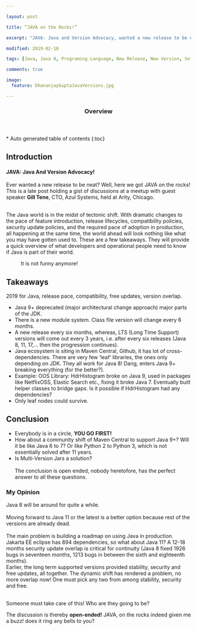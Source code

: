 ```yaml
---

layout: post

title: “JAVA on the Rocks!”

excerpt: "JAVA: Java and Version Advocacy, wanted a new release to be neat? Well, here we got JAVA, on the rocks! "

modified: 2019-02-10

tags: [Java, Java 8, Programing Language, New Release, New Version, Software Engineering , Analysis, Dhananjay Gupta]

comments: true

image:
  feature: DhananjayGuptaJavaVersions.jpg

---
```


 

<section id="table-of-contents" class="toc">
  <header>
    <h3>Overview</h3>
  </header>
<div id="drawer" markdown="1">
*  Auto generated table of contents
{:toc}
</div>
</section><!-- /#table-of-contents -->




Introduction
------------

#### JAVA: Java And Version Advocacy!

Ever wanted a new release to be neat? Well, here we got JAVA on the rocks! This is a late post holding a gist of discussions at a meetup with guest speaker **Gill Tene**, CTO, Azul Systems, held at Arity, Chicago. <br/><br/>

The Java world is in the midst of tectonic shift. With dramatic changes to the pace of feature introduction, release lifecycles, compatibility policies, security update policies, and the required pace of adoption in production, all happening at the same time, the world ahead will look nothing like what you may have gotten used to. These are a few takeaways. They will provide a quick overview of what developers and operational people need to know if Java is part of their world.

<figure>
    <a href="/images/DhananjayGuptaJavaVersions.jpg"></a>
    <figcaption>It is not funny anymore!</figcaption>
</figure>

Takeaways
---------

2019 for Java, release pace, compatibility, free updates, version overlap.
+ Java 9+ deprecated (major architectural change approach) major parts of the JDK.
+ There is a new module system. Class file version will change every 6 months.
+ A new release every six months, whereas, LTS (Long Time Support) versions will come out every 3 years, i.e. after every six releases (Java 8, 11, 17,... then the progression continues).
+ Java ecosystem is siting in Maven Central, Github, it has lot of cross-dependencies. There are very few ‘leaf’ libraries, the ones only depending on JDK. They all work for Java 8! Dang, enters Java 9+ breaking everything (for the better?).
+ Example: OOS Library: HdrHistogram broke on Java 9, used in packages like NetflixOSS, Elastic Search etc., fixing it broke Java 7. Eventually built helper classes to bridge gaps. Is it possible if HdrHistogram had any dependencies?
+ Only leaf nodes could survive.

Conclusion
----------

+ Everybody is in a circle, **YOU GO FIRST!** 
+ How about a community shift of Maven Central to support Java 9+? Will it be like Java 6 to 7? Or like Python 2 to Python 3, which is not essentially solved after 11 years. 
+ Is Multi-Version Jars a solution?
<br/><br/>
The conclusion is open ended, nobody heretofore, has the perfect answer to all these questions. 

### My Opinion 

Java 8 will be around for quite a while. <br/><br/> Moving forward to Java 11 or the latest is a better option because rest of the versions are already dead.
<br/><br/> The main problem is building a roadmap on using Java in production. Jakarta EE eclipse has 894 dependencies, so what about Java 11? A 12-18 months security update overlap is critical for continuity (Java 8 fixed 1926 bugs in seventeen months, 1213 bugs in between the sixth and eighteenth months).<br/> Earlier, the long term supported versions provided stability, security and free updates, all together. The dynamic shift has rendered a problem, no more overlap now! One must pick any two from among stability, security and free. <br/><br/>

Someone must take care of this! Who are they going to be? 

The discussion is thereby **open-ended!** JAVA, on the rocks indeed given me a buzz! does it ring any bells to you?

